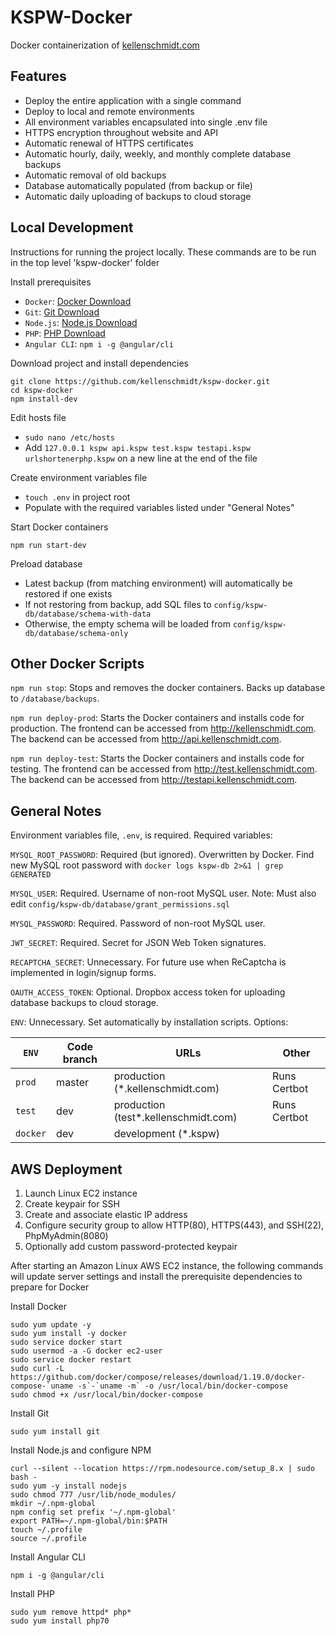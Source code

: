 # KSPW-Docker

Docker containerization of [kellenschmidt.com](http://kellenschmidt.com)

## Features

* Deploy the entire application with a single command
* Deploy to local and remote environments
* All environment variables encapsulated into single .env file
* HTTPS encryption throughout website and API
* Automatic renewal of HTTPS certificates
* Automatic hourly, daily, weekly, and monthly complete database backups
* Automatic removal of old backups
* Database automatically populated (from backup or file)
* Automatic daily uploading of backups to cloud storage

## Local Development

Instructions for running the project locally. These commands are to be run in the top level 'kspw-docker' folder

Install prerequisites

* `Docker`: [Docker Download](https://store.docker.com/search?type=edition&offering=community)
* `Git`: [Git Download](https://git-scm.com/downloads)
* `Node.js`: [Node.js Download](https://nodejs.org/en/download/)
* `PHP`: [PHP Download](http://php.net/downloads.php)
* `Angular CLI`: `npm i -g @angular/cli`

Download project and install dependencies

```Shell
git clone https://github.com/kellenschmidt/kspw-docker.git
cd kspw-docker
npm install-dev
```

Edit hosts file

* `sudo nano /etc/hosts`
* Add `127.0.0.1 kspw api.kspw test.kspw testapi.kspw urlshortenerphp.kspw` on a new line at the end of the file

Create environment variables file

* `touch .env` in project root
* Populate with the required variables listed under "General Notes"

Start Docker containers

```Shell
npm run start-dev
```

Preload database

* Latest backup (from matching environment) will automatically be restored if one exists
* If not restoring from backup, add SQL files to `config/kspw-db/database/schema-with-data`
* Otherwise, the empty schema will be loaded from `config/kspw-db/database/schema-only`

## Other Docker Scripts

`npm run stop`: Stops and removes the docker containers. Backs up database to `/database/backups`.

`npm run deploy-prod`: Starts the Docker containers and installs code for production. The frontend can be accessed from http://kellenschmidt.com. The backend can be accessed from http://api.kellenschmidt.com.

`npm run deploy-test`: Starts the Docker containers and installs code for testing. The frontend can be accessed from http://test.kellenschmidt.com. The backend can be accessed from http://testapi.kellenschmidt.com.

## General Notes

Environment variables file, `.env`, is required. Required variables:

`MYSQL_ROOT_PASSWORD`: Required (but ignored). Overwritten by Docker. Find new MySQL root password with `docker logs kspw-db 2>&1 | grep GENERATED`

`MYSQL_USER`: Required. Username of non-root MySQL user. Note: Must also edit `config/kspw-db/database/grant_permissions.sql`

`MYSQL_PASSWORD`: Required. Password of non-root MySQL user.

`JWT_SECRET`: Required. Secret for JSON Web Token signatures.

`RECAPTCHA_SECRET`: Unnecessary. For future use when ReCaptcha is implemented in login/signup forms.

`OAUTH_ACCESS_TOKEN`: Optional. Dropbox access token for uploading database backups to cloud storage.

`ENV`: Unnecessary. Set automatically by installation scripts. Options:

| `ENV`     | Code branch   | URLs                                  | Other          |
| --------- | ------------- | ------------------------------------- | -------------- |
| `prod`    | master        | production (*.kellenschmidt.com)      | Runs Certbot   |
| `test`    | dev           | production (test*.kellenschmidt.com)  | Runs Certbot   |
| `docker`  | dev           | development (*.kspw)                  |                |

## AWS Deployment

1. Launch Linux EC2 instance
2. Create keypair for SSH
3. Create and associate elastic IP address
4. Configure security group to allow HTTP(80), HTTPS(443), and SSH(22), PhpMyAdmin(8080)
5. Optionally add custom password-protected keypair

After starting an Amazon Linux AWS EC2 instance, the following commands will update server settings and install the prerequisite dependencies to prepare for Docker

Install Docker

```Shell
sudo yum update -y
sudo yum install -y docker
sudo service docker start
sudo usermod -a -G docker ec2-user
sudo service docker restart
sudo curl -L https://github.com/docker/compose/releases/download/1.19.0/docker-compose-`uname -s`-`uname -m` -o /usr/local/bin/docker-compose
sudo chmod +x /usr/local/bin/docker-compose
```

Install Git

```Shell
sudo yum install git
```

Install Node.js and configure NPM

```Shell
curl --silent --location https://rpm.nodesource.com/setup_8.x | sudo bash -
sudo yum -y install nodejs
sudo chmod 777 /usr/lib/node_modules/
mkdir ~/.npm-global
npm config set prefix '~/.npm-global'
export PATH=~/.npm-global/bin:$PATH
touch ~/.profile
source ~/.profile
```

Install Angular CLI

```Shell
npm i -g @angular/cli
```

Install PHP

```Shell
sudo yum remove httpd* php*
sudo yum install php70
```
